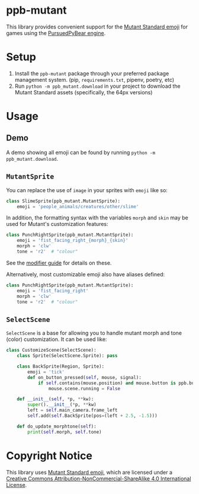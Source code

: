 ppb-mutant
==========

This library provides convenient support for the [Mutant Standard emoji](https://mutant.tech) for games using the [PursuedPyBear engine](https://github.com/ppb/pursuedpybear).


Setup
=====
1. Install the `ppb-mutant` package through your preferred package management
   system. (pip, `requirements.txt`, pipenv, poetry, etc)
2. Run `python -m ppb_mutant.download` in your project to download the Mutant
   Standard assets (specifically, the 64px versions)


Usage
=====

Demo
----

A demo showing all emoji can be found by running `python -m ppb_mutant.download`.


`MutantSprite`
--------------

You can replace the use of `image` in your sprites with `emoji` like so:

```python
class SlimeSprite(ppb_mutant.MutantSprite):
    emoji = 'people_animals/creatures/other/slime'
```

In addition, the formatting syntax with the variables `morph` and `skin` may be
used for Mutant's customization features:

```python
class PunchRightSprite(ppb_mutant.MutantSprite):
    emoji = 'fist_facing_right_{morph}_{skin}'
    morph = 'clw'
    tone = 'r2'  # "colour"
```

See the [modifier guide](https://mutant.tech/reference/0.3.0/mutstd_modifier_guide_0.3.0.png) for details on these.

Alternatively, most customizable emoji also have aliases defined:

```python
class PunchRightSprite(ppb_mutant.MutantSprite):
    emoji = 'fist_facing_right'
    morph = 'clw'
    tone = 'r2'  # "colour"
```


`SelectScene`
-------------

`SelectScene` is a base for  allowing you to handle mutant morph and tone
(color) customization. It can be used like:

```python
class CustomizeScene(SelectScene):
    class Sprite(SelectScene.Sprite): pass

    class BackSprite(Region, Sprite):
        emoji = 'tick'
        def on_button_pressed(self, mouse, signal):
            if self.contains(mouse.position) and mouse.button is ppb.buttons.Primary:
                mouse.scene.running = False

    def __init__(self, *p, **kw):
        super().__init__(*p, **kw)
        left = self.main_camera.frame_left
        self.add(self.BackSprite(pos=(left + 2.5, -1.5)))

    def do_update_morphtone(self):
        print(self.morph, self.tone)
```


Copyright Notice
================

This library uses [Mutant Standard emoji](https://mutant.tech), which are licensed under a [Creative Commons Attribution-NonCommercial-ShareAlike 4.0 International License](https://creativecommons.org/licenses/by-nc-sa/4.0/).
